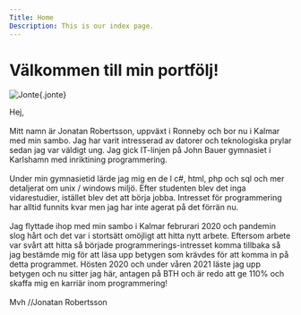 ```yaml
---
Title: Home
Description: This is our index page.
---
```


Välkommen till min portfölj!
==========================

![Jonte](assets/img/jonte.jpg){.jonte}

Hej,
</br>
</br>
Mitt namn är Jonatan Robertsson, uppväxt i Ronneby och bor nu i Kalmar med min sambo. Jag har varit intresserad av datorer och teknologiska prylar sedan jag var väldigt ung. Jag gick IT-linjen på John Bauer gymnasiet i Karlshamn med inriktining programmering.
</br>
</br>
Under min gymnasietid lärde jag mig en de
l c#, html, php och sql och mer detaljerat om unix / windows miljö. Efter studenten blev det inga vidarestudier, istället blev det att börja jobba. Intresset för programmering har alltid funnits kvar men jag har inte agerat på det förrän nu.
</br>
</br>
Jag flyttade ihop med min sambo i Kalmar februrari 2020 och pandemin slog hårt och det var i stortsätt omöjligt att hitta nytt arbete. Eftersom arbete var svårt att hitta så började programmerings-intresset komma tillbaka så jag bestämde mig för att läsa upp betygen som krävdes för att komma in på detta programmet. Hösten 2020 och under våren 2021 läste jag upp betygen och nu sitter jag här, antagen på BTH och är redo att ge 110% och skaffa mig en karriär inom programmering!
</br>
</br>
Mvh //Jonatan Robertsson 